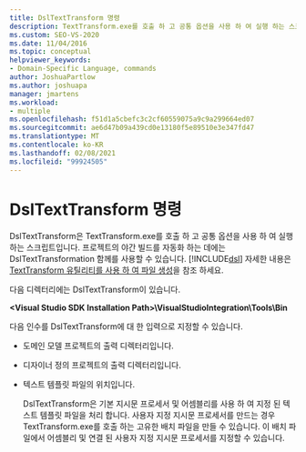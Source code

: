 ```yaml
---
title: DslTextTransform 명령
description: TextTransform.exe를 호출 하 고 공통 옵션을 사용 하 여 실행 하는 스크립트를 알아봅니다.
ms.custom: SEO-VS-2020
ms.date: 11/04/2016
ms.topic: conceptual
helpviewer_keywords:
- Domain-Specific Language, commands
author: JoshuaPartlow
ms.author: joshuapa
manager: jmartens
ms.workload:
- multiple
ms.openlocfilehash: f51d1a5cbefc3c2cf60559075a9c9a299664ed07
ms.sourcegitcommit: ae6d47b09a439cd0e13180f5e89510e3e347fd47
ms.translationtype: MT
ms.contentlocale: ko-KR
ms.lasthandoff: 02/08/2021
ms.locfileid: "99924505"
---
```

# <a name="the-dsltexttransform-command"></a>DslTextTransform 명령
DslTextTransform은 TextTransform.exe를 호출 하 고 공통 옵션을 사용 하 여 실행 하는 스크립트입니다. 프로젝트의 야간 빌드를 자동화 하는 데에는 DslTextTransformation 함께를 사용할 수 있습니다. [!INCLUDE[dsl](../modeling/includes/dsl_md.md)] 자세한 내용은 [TextTransform 유틸리티를 사용 하 여 파일 생성](../modeling/generating-files-with-the-texttransform-utility.md)을 참조 하세요.

 다음 디렉터리에는 DslTextTransform이 있습니다.

 **\<Visual Studio SDK Installation Path>\VisualStudioIntegration\Tools\Bin**

 다음 인수를 DslTextTransform에 대 한 입력으로 지정할 수 있습니다.

- 도메인 모델 프로젝트의 출력 디렉터리입니다.

- 디자이너 정의 프로젝트의 출력 디렉터리입니다.

- 텍스트 템플릿 파일의 위치입니다.

  DslTextTransform은 기본 지시문 프로세서 및 어셈블리를 사용 하 여 지정 된 텍스트 템플릿 파일을 처리 합니다. 사용자 지정 지시문 프로세서를 만드는 경우 TextTransform.exe를 호출 하는 고유한 배치 파일을 만들 수 있습니다. 이 배치 파일에서 어셈블리 및 연결 된 사용자 지정 지시문 프로세서를 지정할 수 있습니다.
